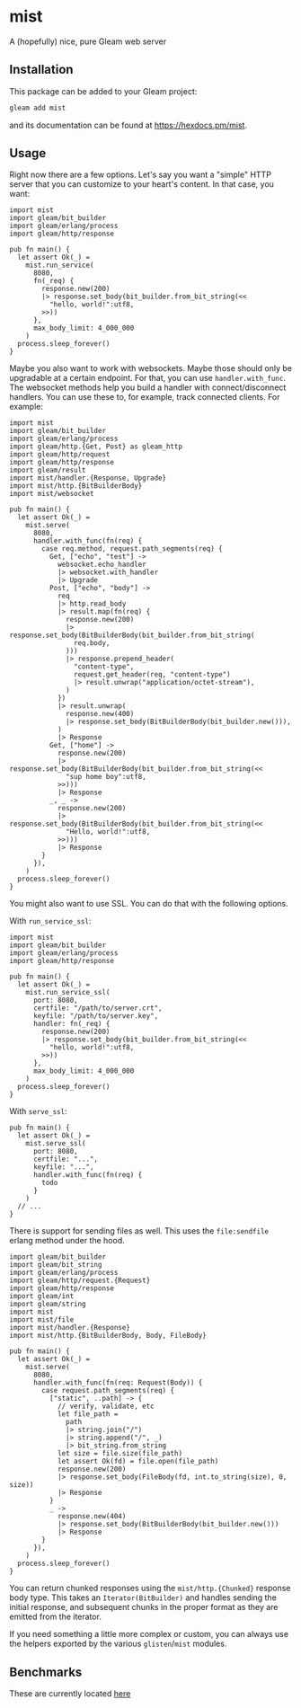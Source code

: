 # mist

A (hopefully) nice, pure Gleam web server

## Installation

This package can be added to your Gleam project:

```sh
gleam add mist
```

and its documentation can be found at <https://hexdocs.pm/mist>.

## Usage

Right now there are a few options.  Let's say you want a "simple" HTTP server
that you can customize to your heart's content.  In that case, you want:

```gleam
import mist
import gleam/bit_builder
import gleam/erlang/process
import gleam/http/response

pub fn main() {
  let assert Ok(_) =
    mist.run_service(
      8080,
      fn(_req) {
        response.new(200)
        |> response.set_body(bit_builder.from_bit_string(<<
          "hello, world!":utf8,
        >>))
      },
      max_body_limit: 4_000_000
    )
  process.sleep_forever()
}
```

Maybe you also want to work with websockets.  Maybe those should only be
upgradable at a certain endpoint.  For that, you can use `handler.with_func`.
The websocket methods help you build a handler with connect/disconnect handlers.
You can use these to, for example, track connected clients.  For example:

```gleam
import mist
import gleam/bit_builder
import gleam/erlang/process
import gleam/http.{Get, Post} as gleam_http
import gleam/http/request
import gleam/http/response
import gleam/result
import mist/handler.{Response, Upgrade}
import mist/http.{BitBuilderBody}
import mist/websocket

pub fn main() {
  let assert Ok(_) =
    mist.serve(
      8080,
      handler.with_func(fn(req) {
        case req.method, request.path_segments(req) {
          Get, ["echo", "test"] ->
            websocket.echo_handler
            |> websocket.with_handler
            |> Upgrade
          Post, ["echo", "body"] ->
            req
            |> http.read_body
            |> result.map(fn(req) {
              response.new(200)
              |> response.set_body(BitBuilderBody(bit_builder.from_bit_string(
                req.body,
              )))
              |> response.prepend_header(
                "content-type",
                request.get_header(req, "content-type")
                |> result.unwrap("application/octet-stream"),
              )
            })
            |> result.unwrap(
              response.new(400)
              |> response.set_body(BitBuilderBody(bit_builder.new())),
            )
            |> Response
          Get, ["home"] ->
            response.new(200)
            |> response.set_body(BitBuilderBody(bit_builder.from_bit_string(<<
              "sup home boy":utf8,
            >>)))
            |> Response
          _, _ ->
            response.new(200)
            |> response.set_body(BitBuilderBody(bit_builder.from_bit_string(<<
              "Hello, world!":utf8,
            >>)))
            |> Response
        }
      }),
    )
  process.sleep_forever()
}
```

You might also want to use SSL.  You can do that with the following options.

With `run_service_ssl`:

```gleam
import mist
import gleam/bit_builder
import gleam/erlang/process
import gleam/http/response

pub fn main() {
  let assert Ok(_) =
    mist.run_service_ssl(
      port: 8080,
      certfile: "/path/to/server.crt",
      keyfile: "/path/to/server.key",
      handler: fn(_req) {
        response.new(200)
        |> response.set_body(bit_builder.from_bit_string(<<
          "hello, world!":utf8,
        >>))
      },
      max_body_limit: 4_000_000
    )
  process.sleep_forever()
}
```

With `serve_ssl`:

```gleam
pub fn main() {
  let assert Ok(_) =
    mist.serve_ssl(
      port: 8080,
      certfile: "...",
      keyfile: "...",
      handler.with_func(fn(req) {
        todo
      }
    )
  // ...
}
```

There is support for sending files as well. This uses the `file:sendfile` erlang
method under the hood.

```gleam
import gleam/bit_builder
import gleam/bit_string
import gleam/erlang/process
import gleam/http/request.{Request}
import gleam/http/response
import gleam/int
import gleam/string
import mist
import mist/file
import mist/handler.{Response}
import mist/http.{BitBuilderBody, Body, FileBody}

pub fn main() {
  let assert Ok(_) =
    mist.serve(
      8080,
      handler.with_func(fn(req: Request(Body)) {
        case request.path_segments(req) {
          ["static", ..path] -> {
            // verify, validate, etc
            let file_path =
              path
              |> string.join("/")
              |> string.append("/", _)
              |> bit_string.from_string
            let size = file.size(file_path)
            let assert Ok(fd) = file.open(file_path)
            response.new(200)
            |> response.set_body(FileBody(fd, int.to_string(size), 0, size))
            |> Response
          }
          _ ->
            response.new(404)
            |> response.set_body(BitBuilderBody(bit_builder.new()))
            |> Response
        }
      }),
    )
  process.sleep_forever()
}
```

You can return chunked responses using the `mist/http.{Chunked}` response body
type. This takes an `Iterator(BitBuilder)` and handles sending the initial
response, and subsequent chunks in the proper format as they are emitted from
the iterator.

If you need something a little more complex or custom, you can always use the
helpers exported by the various `glisten`/`mist` modules.

## Benchmarks

These are currently located [here](https://github.com/rawhat/http-benchmarks)
